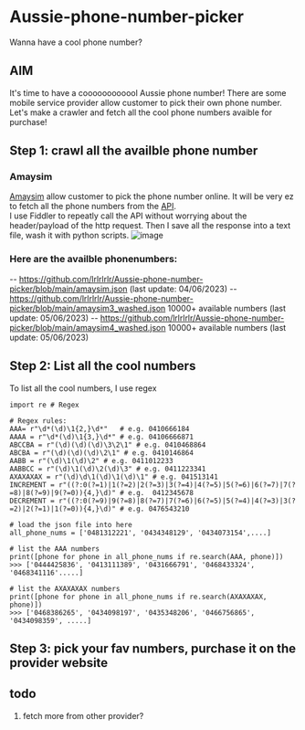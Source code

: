 # Aussie-phone-number-picker
Wanna have a cool phone number?
## AIM  
It's time to have a coooooooooool Aussie phone number! There are some mobile service provider allow customer to pick their own phone number. Let's make a crawler and fetch all the cool phone numbers avaible for purchase!

## Step 1: crawl all the availble phone number  
### Amaysim  
[Amaysim](https://www.amaysim.com.au/mobile/cart/unlimited-4gb?promo=EOFY23) allow customer to pick the phone number online. It will be very ez to fetch all the phone numbers from the [API](https://api.amaysim.com.au/mobile/graphql).  
I use Fiddler to repeatly call the API without worrying about the header/payload of the http request. Then I save all the response into a text file, wash it with python scripts.
![image](https://github.com/lrlrlrlr/Aussie-phone-number-picker/assets/27357380/1ae4d7bc-206b-4c9b-86c9-f9b094e220df)

### Here are the availble phonenumbers:  
 -- https://github.com/lrlrlrlr/Aussie-phone-number-picker/blob/main/amaysim.json   (last update: 04/06/2023)
 -- https://github.com/lrlrlrlr/Aussie-phone-number-picker/blob/main/amaysim3_washed.json 10000+ available numbers (last update: 05/06/2023)
 -- https://github.com/lrlrlrlr/Aussie-phone-number-picker/blob/main/amaysim4_washed.json 10000+ available numbers (last update: 05/06/2023)

## Step 2: List all the cool numbers
To list all the cool numbers, I use regex
```
import re # Regex

# Regex rules:
AAA= r"\d*(\d)\1{2,}\d*"   # e.g. 0410666184
AAAA = r"\d*(\d)\1{3,}\d*" # e.g. 04106666871
ABCCBA = r"(\d)(\d)(\d)\3\2\1" # e.g. 0410468864
ABCBA = r"(\d)(\d)(\d)\2\1" # e.g. 0410146864
AABB = r"(\d)\1(\d)\2" # e.g. 0411012233
AABBCC = r"(\d)\1(\d)\2(\d)\3" # e.g. 0411223341
AXAXAXAX = r"(\d)\d\1(\d)\1(\d)\1" # e.g. 041513141
INCREMENT = r"((?:0(?=1)|1(?=2)|2(?=3)|3(?=4)|4(?=5)|5(?=6)|6(?=7)|7(?=8)|8(?=9)|9(?=0)){4,}\d)" # e.g.  0412345678
DECREMENT = r"((?:0(?=9)|9(?=8)|8(?=7)|7(?=6)|6(?=5)|5(?=4)|4(?=3)|3(?=2)|2(?=1)|1(?=0)){4,}\d)" # e.g. 0476543210

# load the json file into here
all_phone_nums = ['0481312221', '0434348129', '0434073154',....]

# list the AAA numbers
print([phone for phone in all_phone_nums if re.search(AAA, phone)])
>>> ['0444425836', '0413111389', '0431666791', '0468433324', '0468341116'.....]

# list the AXAXAXAX numbers
print([phone for phone in all_phone_nums if re.search(AXAXAXAX, phone)])
>>> ['0468386265', '0434098197', '0435348206', '0466756865', '0434098359', .....]

```




## Step 3: pick your fav numbers, purchase it on the provider website

## todo
1. fetch more from other provider?
